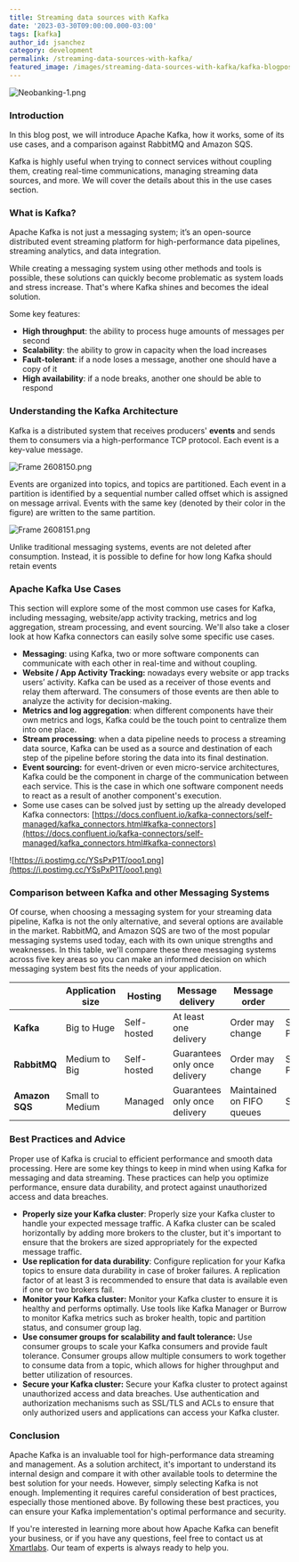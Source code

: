 ```yaml
---
title: Streaming data sources with Kafka
date: '2023-03-30T09:00:00.000-03:00'
tags: [kafka]
author_id: jsanchez
category: development
permalink: /streaming-data-sources-with-kafka/
featured_image: /images/streaming-data-sources-with-kafka/kafka-blogpost.png
---
```


![Neobanking-1.png](/images/streaming-data-sources-with-kafka/kafka-blogpost.png)

### Introduction

In this blog post, we will introduce Apache Kafka, how it works, some of its use cases, and a comparison against RabbitMQ and Amazon SQS.

Kafka is highly useful when trying to connect services without coupling them, creating real-time communications, managing streaming data sources, and more. We will cover the details about this in the use cases section.

### What is Kafka?

Apache Kafka is not just a messaging system; it’s an open-source distributed event streaming platform for high-performance data pipelines, streaming analytics, and data integration. 

While creating a messaging system using other methods and tools is possible, these solutions can quickly become problematic as system loads and stress increase. That's where Kafka shines and becomes the ideal solution.

Some key features: 

- **High throughput**: the ability to process huge amounts of messages per second
- **Scalability**: the ability to grow in capacity when the load increases
- **Fault-tolerant**: if a node loses a message, another one should have a copy of it
- **High availability**: if a node breaks, another one should be able to respond

### Understanding the Kafka Architecture

Kafka is a distributed system that receives producers' **events** and sends them to consumers via a high-performance TCP protocol. Each event is a key-value message.

![Frame 2608150.png](/images/streaming-data-sources-with-kafka/Frame_2608150.png)

Events are organized into topics, and topics are partitioned. Each event in a partition is identified by a sequential number called offset which is assigned on message arrival. Events with the same key (denoted by their color in the figure) are written to the same partition.

![Frame 2608151.png](/images/streaming-data-sources-with-kafka/Frame_2608151.png)

Unlike traditional messaging systems, events are not deleted after consumption. Instead, it is possible to define for how long Kafka should retain events

### Apache Kafka Use Cases

This section will explore some of the most common use cases for Kafka, including messaging, website/app activity tracking, metrics and log aggregation, stream processing, and event sourcing. We'll also take a closer look at how Kafka connectors can easily solve some specific use cases.

- **Messaging**: using Kafka, two or more software components can communicate with each other in real-time and without coupling.
- **Website / App Activity Tracking:** nowadays every website or app tracks users’ activity. Kafka can be used as a receiver of those events and relay them afterward. The consumers of those events are then able to analyze the activity for decision-making.
- **Metrics and log aggregation**: when different components have their own metrics and logs, Kafka could be the touch point to centralize them into one place.
- **Stream processing**: when a data pipeline needs to process a streaming data source, Kafka can be used as a source and destination of each step of the pipeline before storing the data into its final destination.
- **Event sourcing:** for event-driven or even micro-service architectures, Kafka could be the component in charge of the communication between each service. This is the case in which one software component needs to react as a result of another component's execution.
- Some use cases can be solved just by setting up the already developed Kafka connectors: [https://docs.confluent.io/kafka-connectors/self-managed/kafka_connectors.html#kafka-connectors](https://docs.confluent.io/kafka-connectors/self-managed/kafka_connectors.html#kafka-connectors)

![https://i.postimg.cc/YSsPxP1T/ooo1.png](https://i.postimg.cc/YSsPxP1T/ooo1.png)

### Comparison between Kafka and other Messaging Systems

Of course, when choosing a messaging system for your streaming data pipeline, Kafka is not the only alternative, and several options are available in the market. RabbitMQ, and Amazon SQS are two of the most popular messaging systems used today, each with its own unique strengths and weaknesses. In this table, we'll compare these three messaging systems across five key areas so you can make an informed decision on which messaging system best fits the needs of your application.

<div class="table-wrapper" markdown="block">

|  | Application size | Hosting | Message delivery | Message order | Goal |
| --- | --- | --- | --- | --- | --- |
| **Kafka** | Big to Huge | Self-hosted | At least one delivery | Order may change | Scalability & Performance |
| **RabbitMQ** | Medium to Big | Self-hosted | Guarantees only once delivery | Order may change | Scalability & Performance |
| **Amazon SQS** | Small to Medium | Managed | Guarantees only once delivery | Maintained on FIFO queues | Simplicity |

</div>

### Best Practices and Advice

Proper use of Kafka is crucial to efficient performance and smooth data processing. Here are some key things to keep in mind when using Kafka for messaging and data streaming. These practices can help you optimize performance, ensure data durability, and protect against unauthorized access and data breaches.

- **Properly size your Kafka cluster**: Properly size your Kafka cluster to handle your expected message traffic. A Kafka cluster can be scaled horizontally by adding more brokers to the cluster, but it's important to ensure that the brokers are sized appropriately for the expected message traffic.
- **Use replication for data durability**: Configure replication for your Kafka topics to ensure data durability in case of broker failures. A replication factor of at least 3 is recommended to ensure that data is available even if one or two brokers fail.
- **Monitor your Kafka cluster:** Monitor your Kafka cluster to ensure it is healthy and performs optimally. Use tools like Kafka Manager or Burrow to monitor Kafka metrics such as broker health, topic and partition status, and consumer group lag.
- **Use consumer groups for scalability and fault tolerance:** Use consumer groups to scale your Kafka consumers and provide fault tolerance. Consumer groups allow multiple consumers to work together to consume data from a topic, which allows for higher throughput and better utilization of resources.
- **Secure your Kafka cluster:** Secure your Kafka cluster to protect against unauthorized access and data breaches. Use authentication and authorization mechanisms such as SSL/TLS and ACLs to ensure that only authorized users and applications can access your Kafka cluster.

### Conclusion

Apache Kafka is an invaluable tool for high-performance data streaming and management. As a solution architect, it's important to understand its internal design and compare it with other available tools to determine the best solution for your needs. However, simply selecting Kafka is not enough. Implementing it requires careful consideration of best practices, especially those mentioned above. By following these best practices, you can ensure your Kafka implementation's optimal performance and security.

If you're interested in learning more about how Apache Kafka can benefit your business, or if you have any questions, feel free to contact us at [Xmartlabs](https://xmartlabs.com). Our team of experts is always ready to help you.

